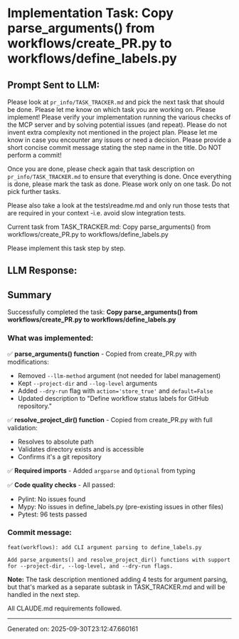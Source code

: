 # Implementation Task: Copy parse_arguments() from workflows/create_PR.py to workflows/define_labels.py

## Prompt Sent to LLM:
Please look at `pr_info/TASK_TRACKER.md` and pick the next task that should be done.
Please let me know on which task you are working on.
Please implement!
Please verify your implementation running the various checks of the MCP server and by solving potential issues (and repeat).
Please do not invent extra complexity not mentioned in the project plan.
Please let me know in case you encounter any issues or need a decision.
Please provide a short concise commit message stating the step name in the title. Do NOT perform a commit!

Once you are done, please check again that task description on `pr_info/TASK_TRACKER.md` to ensure that everything is done.
Once everything is done, please mark the task as done.
Please work only on one task. Do not pick further tasks.

Please also take a look at the tests\readme.md and only run those tests that are required in your context -i.e. avoid slow integration tests.

Current task from TASK_TRACKER.md: Copy parse_arguments() from workflows/create_PR.py to workflows/define_labels.py

Please implement this task step by step.

## LLM Response:
## Summary

Successfully completed the task: **Copy parse_arguments() from workflows/create_PR.py to workflows/define_labels.py**

### What was implemented:

✅ **parse_arguments() function** - Copied from create_PR.py with modifications:
- Removed `--llm-method` argument (not needed for label management)
- Kept `--project-dir` and `--log-level` arguments
- Added `--dry-run` flag with `action='store_true'` and `default=False`
- Updated description to "Define workflow status labels for GitHub repository."

✅ **resolve_project_dir() function** - Copied from create_PR.py with full validation:
- Resolves to absolute path
- Validates directory exists and is accessible
- Confirms it's a git repository

✅ **Required imports** - Added `argparse` and `Optional` from typing

✅ **Code quality checks** - All passed:
- Pylint: No issues found
- Mypy: No issues in define_labels.py (pre-existing issues in other files)
- Pytest: 96 tests passed

### Commit message:

```
feat(workflows): add CLI argument parsing to define_labels.py

Add parse_arguments() and resolve_project_dir() functions with support for --project-dir, --log-level, and --dry-run flags.
```

**Note:** The task description mentioned adding 4 tests for argument parsing, but that's marked as a separate subtask in TASK_TRACKER.md and will be handled in the next step.

All CLAUDE.md requirements followed.

---
Generated on: 2025-09-30T23:12:47.660161